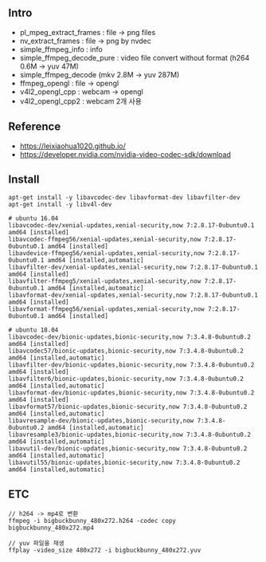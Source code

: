 ## Intro
- pl_mpeg_extract_frames : file -> png files
- nv_extract_frames : file -> png by nvdec
- simple_ffmpeg_info : info
- simple_ffmpeg_decode_pure : video file convert without format (h264 0.6M -> yuv 47M)
- simple_ffmpeg_decode (mkv 2.8M -> yuv 287M)
- ffmpeg_opengl : file -> opengl
- v4l2_opengl_cpp : webcam -> opengl
- v4l2_opengl_cpp2 : webcam 2개 사용


## Reference
- https://leixiaohua1020.github.io/
- https://developer.nvidia.com/nvidia-video-codec-sdk/download


## Install

    apt-get install -y libavcodec-dev libavformat-dev libavfilter-dev
    apt-get install -y libv4l-dev

    # ubuntu 16.04
    libavcodec-dev/xenial-updates,xenial-security,now 7:2.8.17-0ubuntu0.1 amd64 [installed]
    libavcodec-ffmpeg56/xenial-updates,xenial-security,now 7:2.8.17-0ubuntu0.1 amd64 [installed]
    libavdevice-ffmpeg56/xenial-updates,xenial-security,now 7:2.8.17-0ubuntu0.1 amd64 [installed,automatic]
    libavfilter-dev/xenial-updates,xenial-security,now 7:2.8.17-0ubuntu0.1 amd64 [installed]
    libavfilter-ffmpeg5/xenial-updates,xenial-security,now 7:2.8.17-0ubuntu0.1 amd64 [installed,automatic]
    libavformat-dev/xenial-updates,xenial-security,now 7:2.8.17-0ubuntu0.1 amd64 [installed]
    libavformat-ffmpeg56/xenial-updates,xenial-security,now 7:2.8.17-0ubuntu0.1 amd64 [installed]

    # ubuntu 18.04
    libavcodec-dev/bionic-updates,bionic-security,now 7:3.4.8-0ubuntu0.2 amd64 [installed]
    libavcodec57/bionic-updates,bionic-security,now 7:3.4.8-0ubuntu0.2 amd64 [installed,automatic]
    libavfilter-dev/bionic-updates,bionic-security,now 7:3.4.8-0ubuntu0.2 amd64 [installed]
    libavfilter6/bionic-updates,bionic-security,now 7:3.4.8-0ubuntu0.2 amd64 [installed,automatic]
    libavformat-dev/bionic-updates,bionic-security,now 7:3.4.8-0ubuntu0.2 amd64 [installed]
    libavformat57/bionic-updates,bionic-security,now 7:3.4.8-0ubuntu0.2 amd64 [installed,automatic]
    libavresample-dev/bionic-updates,bionic-security,now 7:3.4.8-0ubuntu0.2 amd64 [installed,automatic]
    libavresample3/bionic-updates,bionic-security,now 7:3.4.8-0ubuntu0.2 amd64 [installed,automatic]
    libavutil-dev/bionic-updates,bionic-security,now 7:3.4.8-0ubuntu0.2 amd64 [installed,automatic]
    libavutil55/bionic-updates,bionic-security,now 7:3.4.8-0ubuntu0.2 amd64 [installed,automatic]


## ETC

    // h264 -> mp4로 변환
    ffmpeg -i bigbuckbunny_480x272.h264 -codec copy bigbuckbunny_480x272.mp4

    // yuv 파일을 재생
    ffplay -video_size 480x272 -i bigbuckbunny_480x272.yuv
